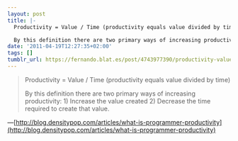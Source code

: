 ```yaml
---
layout: post
title: |-
  Productivity = Value / Time (productivity equals value divided by time)

  By this definition there are two primary ways of increasing productivity: 1) Increase the value created 2) Decrease the time required to create that value.
date: '2011-04-19T12:27:35+02:00'
tags: []
tumblr_url: https://fernando.blat.es/post/4743977390/productivity-value-time-productivity-equals
---
```

> Productivity = Value / Time (productivity equals value divided by time)
> 
> By this definition there are two primary ways of increasing productivity: 1) Increase the value created 2) Decrease the time required to create that value.

—[http://blog.densitypop.com/articles/what-is-programmer-productivity](http://blog.densitypop.com/articles/what-is-programmer-productivity)
